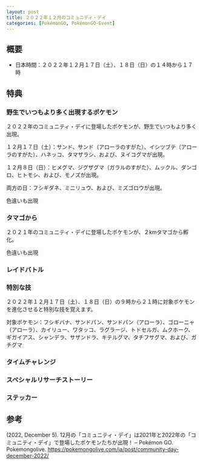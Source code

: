 ```yaml
---
layout: post
title: ２０２２年１２月のコミュニティ・デイ
categories: [PokémonGO, PokémonGO-Event]
---
```

## 概要
- 日本時間：２０２２年１２月１７日（土）、１８日（日）の１４時から１７時
## 特典
### 野生でいつもより多く出現するポケモン
２０２２年のコミュニティ・デイに登場したポケモンが、野生でいつもより多く出現。

１２月１７日（土）：サンド、サンド（アローラのすがた）、イシツブテ（アローラのすがた）、ハネッコ、タマザラシ、および、ヌイコグマが出現。

１２月８日（日）：ヒメグマ、ジグザグマ（ガラルのすがた）、ムックル、ダンゴロ、ヒトモシ、および、モノズが出現。

両方の日：フシギダネ、ミニリュウ、および、ミズゴロウが出現。

色違いも出現
### タマゴから
２０２１年のコミュニティ・デイに登場したポケモンが、２kmタマゴから孵化。

色違いも出現
### レイドバトル
### 特別な技
２０２２年１２月１７日（土）、１８日（日）の９時から２１時に対象ポケモンを進化させると特別な技を覚えます。

対象ポケモン：フシギバナ、サンドパン、サンドパン（アローラ）、ゴローニャ（アローラ）、カイリュー、ワタッコ、ラグラージ、トドセルガ、ムクホーク、ギガイアス、シャンデラ、サザンドラ、キテルグマ、タチフサグマ、および、ガチグマ
### タイムチャレンジ
### スペシャルリサーチストーリー
### ステッカー
## 参考
(2022, December 5). 12月の「コミュニティ・デイ」は2021年と2022年の「コミュニティ・デイ」で登場したポケモンたちが出現！ – Pokémon GO. Pokemongolive. https://pokemongolive.com/ja/post/community-day-december-2022/